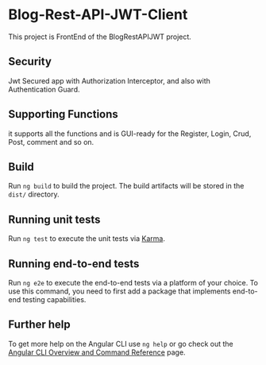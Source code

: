 # Blog-Rest-API-JWT-Client 

This project is FrontEnd of the BlogRestAPIJWT project.

## Security

Jwt Secured app with Authorization Interceptor, and also with Authentication Guard.

## Supporting Functions 

it supports all the functions and is GUI-ready for the Register, Login, Crud, Post, comment and so on.


## Build

Run `ng build` to build the project. The build artifacts will be stored in the `dist/` directory.

## Running unit tests

Run `ng test` to execute the unit tests via [Karma](https://karma-runner.github.io).

## Running end-to-end tests

Run `ng e2e` to execute the end-to-end tests via a platform of your choice. To use this command, you need to first add a package that implements end-to-end testing capabilities.

## Further help

To get more help on the Angular CLI use `ng help` or go check out the [Angular CLI Overview and Command Reference](https://angular.io/cli) page.
